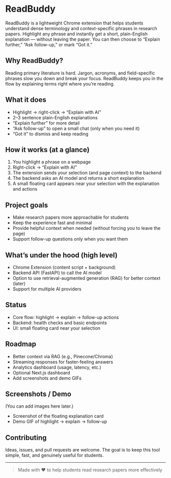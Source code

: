 # ReadBuddy

ReadBuddy is a lightweight Chrome extension that helps students understand dense terminology and context-specific phrases in research papers. Highlight any phrase and instantly get a short, plain-English explanation — without leaving the paper. You can then choose to “Explain further,” “Ask follow-up,” or mark “Got it.”

## Why ReadBuddy?

Reading primary literature is hard. Jargon, acronyms, and field-specific phrases slow you down and break your focus. ReadBuddy keeps you in the flow by explaining terms right where you’re reading.

## What it does

- Highlight → right-click → “Explain with AI”
- 2–3 sentence plain-English explanations
- “Explain further” for more detail
- “Ask follow-up” to open a small chat (only when you need it)
- “Got it” to dismiss and keep reading

## How it works (at a glance)

1. You highlight a phrase on a webpage
2. Right-click → “Explain with AI”
3. The extension sends your selection (and page context) to the backend
4. The backend asks an AI model and returns a short explanation
5. A small floating card appears near your selection with the explanation and actions

## Project goals

- Make research papers more approachable for students
- Keep the experience fast and minimal
- Provide helpful context when needed (without forcing you to leave the page)
- Support follow-up questions only when you want them

## What’s under the hood (high level)

- Chrome Extension (content script + background)
- Backend API (FastAPI) to call the AI model
- Option to use retrieval-augmented generation (RAG) for better context (later)
- Support for multiple AI providers

## Status

- Core flow: highlight → explain → follow-up actions
- Backend: health checks and basic endpoints
- UI: small floating card near your selection

## Roadmap

- Better context via RAG (e.g., Pinecone/Chroma)
- Streaming responses for faster-feeling answers
- Analytics dashboard (usage, latency, etc.)
- Optional Next.js dashboard
- Add screenshots and demo GIFs

## Screenshots / Demo

(You can add images here later.)
- Screenshot of the floating explanation card
- Demo GIF of highlight → explain → follow-up

## Contributing

Ideas, issues, and pull requests are welcome. The goal is to keep this tool simple, fast, and genuinely useful for students.

---

> Made with ❤️ to help students read research papers more effectively

